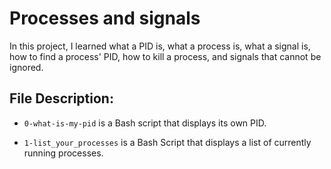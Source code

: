 # Processes and signals

In this project, I learned what a PID is, what a process is, what a signal is, how to find a process' PID, how to kill a process, and signals that cannot be ignored.

## File Description:
* `0-what-is-my-pid` is a Bash script that displays its own PID.

* `1-list_your_processes` is a Bash Script that displays a list of currently running processes.
